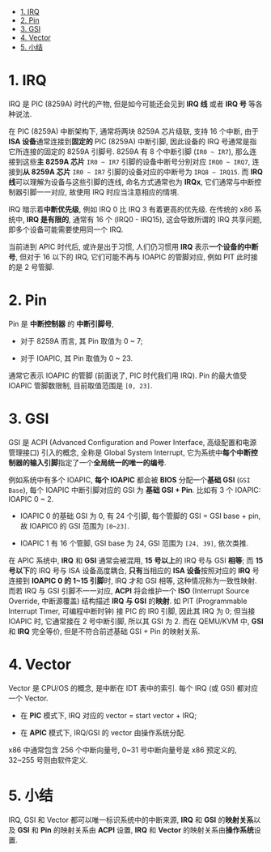 <!-- @import "[TOC]" {cmd="toc" depthFrom=1 depthTo=6 orderedList=false} -->

<!-- code_chunk_output -->

- [1. IRQ](#1-irq)
- [2. Pin](#2-pin)
- [3. GSI](#3-gsi)
- [4. Vector](#4-vector)
- [5. 小结](#5-小结)

<!-- /code_chunk_output -->

# 1. IRQ

IRQ 是 PIC (8259A) 时代的产物, 但是如今可能还会见到 **IRQ 线** 或者 **IRQ 号** 等各种说法.

在 PIC (8259A) 中断架构下, 通常将两块 8259A 芯片级联, 支持 16 个中断, 由于 **ISA 设备**通常连接到**固定的** PIC (8259A) 中断引脚, 因此设备的 IRQ 号通常是指它所连接的固定的 8259A 引脚号. 8259A 有 8 个中断引脚 (`IR0 ~ IR7`), 那么连接到这些**主 8259A 芯片** `IR0 ~ IR7` 引脚的设备中断号分别对应 `IRQ0 ~ IRQ7`, 连接到**从 8259A 芯片** `IR0 ~ IR7` 引脚的设备对应的中断号为 `IRQ8 ~ IRQ15`. 而 **IRQ 线**可以理解为设备与这些引脚的连线, 命名方式通常也为 **IRQx**, 它们通常与中断控制器引脚一一对应, 故使用 IRQ 时应当注意相应的情境.

IRQ 暗示着**中断优先级**, 例如 IRQ 0 比 IRQ 3 有着更高的优先级. 在传统的 x86 系统中, **IRQ 是有限的**, 通常有 16 个 (IRQ0 - IRQ15), 这会导致所谓的 IRQ 共享问题, 即多个设备可能需要使用同一个 IRQ.

当前进到 APIC 时代后, 或许是出于习惯, 人们仍习惯用 **IRQ** 表示**一个设备的中断号**, 但对于 16 以下的 IRQ, 它们可能不再与 IOAPIC 的管脚对应, 例如 PIT 此时接的是 2 号管脚.

# 2. Pin

Pin 是 **中断控制器** 的 **中断引脚号**,

* 对于 8259A 而言, 其 Pin 取值为 0 ~ 7;

* 对于 IOAPIC, 其 Pin 取值为 0 ~ 23.

通常它表示 IOAPIC 的管脚 (前面说了, PIC 时代我们用 IRQ). Pin 的最大值受 IOAPIC 管脚数限制, 目前取值范围是 `[0, 23]`.

# 3. GSI

GSI 是 ACPI (Advanced Configuration and Power Interface, 高级配置和电源管理接口) 引入的概念, 全称是 Global System Interrupt, 它为系统中**每个中断控制器的输入引脚**指定了一个**全局统一的唯一的编号**.

例如系统中有多个 IOAPIC, **每个 IOAPIC** 都会被 **BIOS** 分配一个**基础 GSI** (`GSI Base`), 每个 IOAPIC 中断引脚对应的 GSI 为 **基础 GSI + Pin**. 比如有 3 个 IOAPIC: IOAPIC 0 ~ 2.

* IOAPIC 0 的基础 GSI 为 0, 有 24 个引脚, 每个管脚的 GSI = GSI base + pin, 故 IOAPIC0 的 GSI 范围为 `[0~23]`.

* IOAPIC 1 有 16 个管脚, GSI base 为 24, GSI 范围为 `[24, 39]`, 依次类推.

在 APIC 系统中, **IRQ** 和 **GSI** 通常会被混用, **15 号以上**的 IRQ 号与 GSI **相等**; 而 **15 号以下**的 IRQ 号与 ISA 设备高度耦合, **只有**当相应的 **ISA 设备**按照对应的 **IRQ** 号连接到 **IOAPIC 0 的 1~15 引脚**时, IRQ 才和 GSI 相等, 这种情况称为一致性映射. 而若 IRQ 与 GSI 引脚不一一对应, **ACPI** 将会维护一个 **ISO** (Interrupt Source Override, 中断源覆盖) 结构描述 **IRQ 与 GSI** 的**映射**. 如 PIT (Programmable Interrupt Timer, 可编程中断时钟) 接 PIC 的 IR0 引脚, 因此其 IRQ 为 0; 但当接 IOAPIC 时, 它通常接在 2 号中断引脚, 所以其 GSI 为 2. 而在 QEMU/KVM 中, **GSI** 和 **IRQ** 完全等价, 但是不符合前述基础 GSI + Pin 的映射关系.

# 4. Vector

Vector 是 CPU/OS 的概念, 是中断在 IDT 表中的索引. 每个 IRQ (或 GSI) 都对应一个 Vector.

* 在 **PIC** 模式下, IRQ 对应的 vector = start vector + IRQ;

* 在 **APIC** 模式下, IRQ/GSI 的 vector 由操作系统分配.

x86 中通常包含 256 个中断向量号, 0~31 号中断向量号是 x86 预定义的, 32~255 号则由软件定义.

# 5. 小结

IRQ, GSI 和 Vector 都可以唯一标识系统中的中断来源, **IRQ** 和 **GSI** 的**映射关系**以及 **GSI** 和 **Pin** 的映射关系由 **ACPI** 设置, **IRQ** 和 **Vector** 的映射关系由**操作系统**设置.

